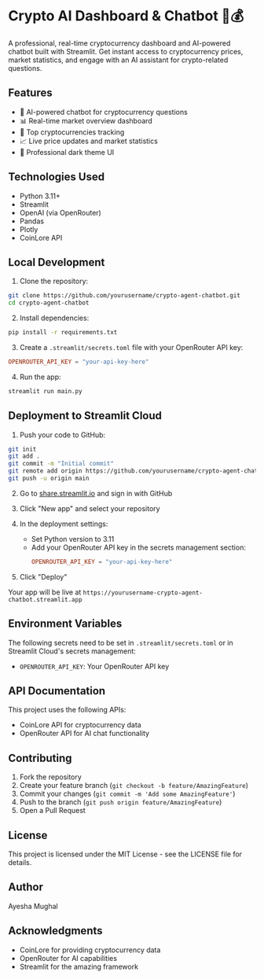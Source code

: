 # Crypto AI Dashboard & Chatbot 🤖💰

A professional, real-time cryptocurrency dashboard and AI-powered chatbot built with Streamlit. Get instant access to cryptocurrency prices, market statistics, and engage with an AI assistant for crypto-related questions.

## Features

- 💬 AI-powered chatbot for cryptocurrency questions
- 📊 Real-time market overview dashboard
- 💎 Top cryptocurrencies tracking
- 📈 Live price updates and market statistics
- 🎨 Professional dark theme UI

## Technologies Used

- Python 3.11+
- Streamlit
- OpenAI (via OpenRouter)
- Pandas
- Plotly
- CoinLore API

## Local Development

1. Clone the repository:
```bash
git clone https://github.com/yourusername/crypto-agent-chatbot.git
cd crypto-agent-chatbot
```

2. Install dependencies:
```bash
pip install -r requirements.txt
```

3. Create a `.streamlit/secrets.toml` file with your OpenRouter API key:
```toml
OPENROUTER_API_KEY = "your-api-key-here"
```

4. Run the app:
```bash
streamlit run main.py
```

## Deployment to Streamlit Cloud

1. Push your code to GitHub:
```bash
git init
git add .
git commit -m "Initial commit"
git remote add origin https://github.com/yourusername/crypto-agent-chatbot.git
git push -u origin main
```

2. Go to [share.streamlit.io](https://share.streamlit.io) and sign in with GitHub

3. Click "New app" and select your repository

4. In the deployment settings:
   - Set Python version to 3.11
   - Add your OpenRouter API key in the secrets management section:
     ```toml
     OPENROUTER_API_KEY = "your-api-key-here"
     ```

5. Click "Deploy"

Your app will be live at `https://yourusername-crypto-agent-chatbot.streamlit.app`

## Environment Variables

The following secrets need to be set in `.streamlit/secrets.toml` or in Streamlit Cloud's secrets management:

- `OPENROUTER_API_KEY`: Your OpenRouter API key

## API Documentation

This project uses the following APIs:

- CoinLore API for cryptocurrency data
- OpenRouter API for AI chat functionality

## Contributing

1. Fork the repository
2. Create your feature branch (`git checkout -b feature/AmazingFeature`)
3. Commit your changes (`git commit -m 'Add some AmazingFeature'`)
4. Push to the branch (`git push origin feature/AmazingFeature`)
5. Open a Pull Request

## License

This project is licensed under the MIT License - see the LICENSE file for details.

## Author

Ayesha Mughal

## Acknowledgments

- CoinLore for providing cryptocurrency data
- OpenRouter for AI capabilities
- Streamlit for the amazing framework
